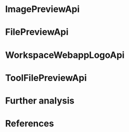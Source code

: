# ImagePreviewApi

# FilePreviewApi

# WorkspaceWebappLogoApi

# ToolFilePreviewApi

# Further analysis

# References
